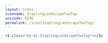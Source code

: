```yaml
---
layout: icons
iconname: StaplingLandscapeTwoTop
unicode: EE46
permalink: /icon/StaplingLandscapeTwoTop/
---
```


``` html
<i class="mi mi-StaplingLandscapeTwoTop"></i>
```
